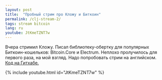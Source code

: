 ```yaml
---
layout: post
title:  "Пробный стрим про Кложу и Биткоин"
permalink: /clj-stream-2/
tags: stream bitcoin
lang: ru
youtube: JtKmeTZNT7w
---
```


[lib]:https://github.com/igrishaev/clj-bitcoin

Вчера стримил Кложу. Писал библиотеку-обертку для популярных Биткоин-кошельков:
Bitcoin.Core и Electrum. Неплохо пролучилось для первого раза, на мой
взгляд. Надо попробовать стрим на английском. [Код на Гитхабе.][lib]

{% include youtube.html id="JtKmeTZNT7w" %}
